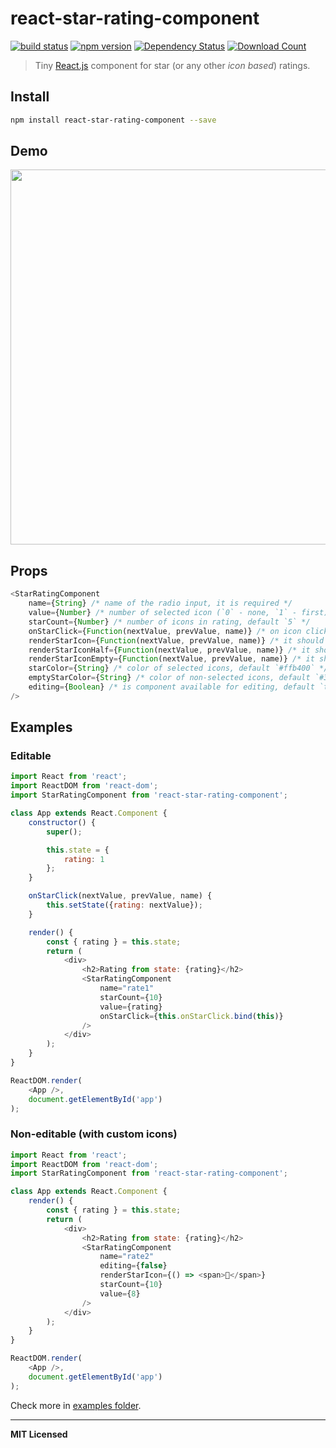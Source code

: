 # react-star-rating-component

[![build status](http://img.shields.io/travis/voronianski/react-star-rating-component.svg?style=flat)](https://travis-ci.org/voronianski/react-star-rating-component)
[![npm version](http://badge.fury.io/js/react-star-rating-component.svg)](http://badge.fury.io/js/react-star-rating-component)
[![Dependency Status](http://david-dm.org/voronianski/react-star-rating-component.svg)](http://david-dm.org/voronianski/react-star-rating-component)
[![Download Count](http://img.shields.io/npm/dm/react-star-rating-component.svg?style=flat)](http://www.npmjs.com/package/react-star-rating-component)

> Tiny [React.js](https://facebook.github.io/react) component for star (or any other *icon based*) ratings.

## Install

```bash
npm install react-star-rating-component --save
```

## Demo

[<img src="https://dl.dropboxusercontent.com/u/100463011/react-star-rating-component.gif" width="600" />](http://voronianski.github.io/react-star-rating-component/example)

## Props

```javascript
<StarRatingComponent
    name={String} /* name of the radio input, it is required */
    value={Number} /* number of selected icon (`0` - none, `1` - first) */
    starCount={Number} /* number of icons in rating, default `5` */
    onStarClick={Function(nextValue, prevValue, name)} /* on icon click handler */
    renderStarIcon={Function(nextValue, prevValue, name)} /* it should return string or react component */
    renderStarIconHalf={Function(nextValue, prevValue, name)} /* it should return string or react component */
    renderStarIconEmpty={Function(nextValue, prevValue, name)} /* it should return string or react component */
    starColor={String} /* color of selected icons, default `#ffb400` */
    emptyStarColor={String} /* color of non-selected icons, default `#333` */
    editing={Boolean} /* is component available for editing, default `true` */
/>
```

## Examples

### Editable

```javascript
import React from 'react';
import ReactDOM from 'react-dom';
import StarRatingComponent from 'react-star-rating-component';

class App extends React.Component {
    constructor() {
        super();

        this.state = {
            rating: 1
        };
    }

    onStarClick(nextValue, prevValue, name) {
        this.setState({rating: nextValue});
    }

    render() {
        const { rating } = this.state;
        return (                
            <div>
                <h2>Rating from state: {rating}</h2>
                <StarRatingComponent
                    name="rate1"
                    starCount={10}
                    value={rating}
                    onStarClick={this.onStarClick.bind(this)}
                />
            </div>
        );
    }
}

ReactDOM.render(
    <App />,
    document.getElementById('app')
);
```

### Non-editable (with custom icons)

```javascript
import React from 'react';
import ReactDOM from 'react-dom';
import StarRatingComponent from 'react-star-rating-component';

class App extends React.Component {
    render() {
        const { rating } = this.state;
        return (                
            <div>
                <h2>Rating from state: {rating}</h2>
                <StarRatingComponent
                    name="rate2"
                    editing={false}
                    renderStarIcon={() => <span></span>}
                    starCount={10}
                    value={8}
                />
            </div>
        );
    }
}

ReactDOM.render(
    <App />,
    document.getElementById('app')
);
```

Check more in [examples folder](https://github.com/voronianski/react-star-rating-component/tree/master/example).

---

**MIT Licensed**
